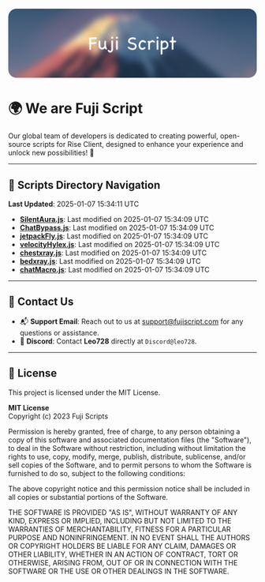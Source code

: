 ![Banner](.github/b.webp)

# 🌍 **We are Fuji Script**

Our global team of developers is dedicated to creating powerful, open-source scripts for Rise Client, designed to enhance your experience and unlock new possibilities! 🌟

---
<!-- SCRIPTS_NAVIGATION_START -->
## 📂 **Scripts Directory Navigation**

**Last Updated**: 2025-01-07 15:34:11 UTC

- **[SilentAura.js](scripts/SilentAura.js)**: Last modified on 2025-01-07 15:34:09 UTC
- **[ChatBypass.js](scripts/ChatBypass.js)**: Last modified on 2025-01-07 15:34:09 UTC
- **[jetpackFly.js](scripts/jetpackFly.js)**: Last modified on 2025-01-07 15:34:09 UTC
- **[velocityHylex.js](scripts/velocityHylex.js)**: Last modified on 2025-01-07 15:34:09 UTC
- **[chestxray.js](scripts/chestxray.js)**: Last modified on 2025-01-07 15:34:09 UTC
- **[bedxray.js](scripts/bedxray.js)**: Last modified on 2025-01-07 15:34:09 UTC
- **[chatMacro.js](scripts/chatMacro.js)**: Last modified on 2025-01-07 15:34:09 UTC

<!-- SCRIPTS_NAVIGATION_END -->

---

## 💬 **Contact Us**  
- 📬 **Support Email**: Reach out to us at [support@fujiscript.com](mailto:support@fujiscript.com) for any questions or assistance.  
- 💬 **Discord**: Contact **Leo728** directly at `Discord@leo728`.

---

## 📜 **License**

This project is licensed under the MIT License.  

**MIT License**  
Copyright (c) 2023 Fuji Scripts  

Permission is hereby granted, free of charge, to any person obtaining a copy of this software and associated documentation files (the "Software"), to deal in the Software without restriction, including without limitation the rights to use, copy, modify, merge, publish, distribute, sublicense, and/or sell copies of the Software, and to permit persons to whom the Software is furnished to do so, subject to the following conditions:  

The above copyright notice and this permission notice shall be included in all copies or substantial portions of the Software.  

THE SOFTWARE IS PROVIDED "AS IS", WITHOUT WARRANTY OF ANY KIND, EXPRESS OR IMPLIED, INCLUDING BUT NOT LIMITED TO THE WARRANTIES OF MERCHANTABILITY, FITNESS FOR A PARTICULAR PURPOSE AND NONINFRINGEMENT. IN NO EVENT SHALL THE AUTHORS OR COPYRIGHT HOLDERS BE LIABLE FOR ANY CLAIM, DAMAGES OR OTHER LIABILITY, WHETHER IN AN ACTION OF CONTRACT, TORT OR OTHERWISE, ARISING FROM, OUT OF OR IN CONNECTION WITH THE SOFTWARE OR THE USE OR OTHER DEALINGS IN THE SOFTWARE.  
